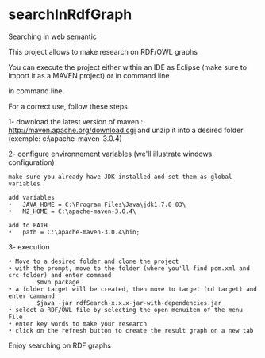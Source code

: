 searchInRdfGraph
================

Searching in web semantic

This project allows to make research on RDF/OWL graphs

You can execute the project either within an IDE as Eclipse (make sure to import it as a MAVEN project)
or in command line

In command line.

For a correct use, follow these steps

1- download the latest version of maven  : http://maven.apache.org/download.cgi
   and unzip it into a desired folder (exemple: c:\apache-maven-3.0.4)
  
2- configure environnement variables (we'll illustrate windows configuration)

    make sure you already have JDK installed and set them as global variables
    
    add variables
    •	JAVA_HOME = C:\Program Files\Java\jdk1.7.0_03\
    •	M2_HOME = C:\apache-maven-3.0.4\
    
    add to PATH
    •	path = C:\apache-maven-3.0.4\bin;

3- execution

    • Move to a desired folder and clone the project
    • with the prompt, move to the folder (where you'll find pom.xml and src folder) and enter command
            $mvn package
    • a folder target will be created, then move to target (cd target) and enter cammand 
            $java -jar rdfSearch-x.x.x-jar-with-dependencies.jar
    • select a RDF/OWL file by selecting the open menuitem of the menu File
    • enter key words to make your research
    • click on the refresh button to create the result graph on a new tab
    
Enjoy searching on RDF graphs

